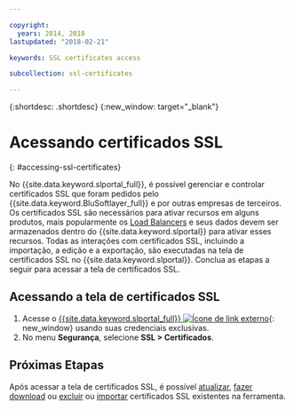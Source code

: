 ```yaml
---

copyright:
  years: 2014, 2018
lastupdated: "2018-02-21"

keywords: SSL certificates access

subcollection: ssl-certificates

---
```


{:shortdesc: .shortdesc}
{:new_window: target="_blank"}

# Acessando certificados SSL
{: #accessing-ssl-certificates}

No {{site.data.keyword.slportal_full}}, é possível gerenciar e controlar certificados SSL que foram pedidos pelo
{{site.data.keyword.BluSoftlayer_full}} e por outras empresas de terceiros. Os certificados SSL são necessários para ativar recursos em alguns produtos, mais popularmente os [Load Balancers](/docs/infrastructure/local-load-balancer?topic=local-load-balancer-getting-started-with-local-load-balancer) e seus dados devem ser armazenados dentro do {{site.data.keyword.slportal}} para ativar esses recursos. Todas as interações com certificados SSL, incluindo a importação, a edição e a exportação, são executadas na tela de certificados SSL no {{site.data.keyword.slportal}}. Conclua as etapas a seguir para acessar a tela de certificados SSL.

## Acessando a tela de certificados SSL

1. Acesse o [{{site.data.keyword.slportal_full}} ![Ícone de link externo](../../icons/launch-glyph.svg "Ícone de link externo")](https://control.softlayer.com/){: new_window} usando suas credenciais exclusivas.
2. No menu **Segurança**, selecione **SSL > Certificados**.

## Próximas Etapas

Após acessar a tela de certificados SSL, é possível [atualizar](/docs/infrastructure/ssl-certificates?topic=ssl-certificates-viewing-and-updating-ssl-certificates), [fazer download](/docs/infrastructure/ssl-certificates?topic=ssl-certificates-downloading-ssl-certificate-details) ou [excluir](/docs/infrastructure/ssl-certificates?topic=ssl-certificates-deleting-ssl-certificates) ou [importar](/docs/infrastructure/ssl-certificates?topic=ssl-certificates-importing-ssl-certificates) certificados SSL existentes na ferramenta.
